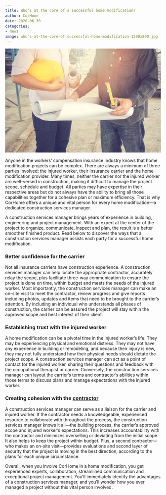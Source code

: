 ```yaml
---
title: Who’s at the core of a successful home modification?
author: CorHome
date: 2020-06-30
categories: 
- News
image: who’s-at-the-core-of-successful-home-modification-1200x800.jpg
---
```


![alt text here](who’s-at-the-core-of-successful-home-modification-1200x800.jpg)

Anyone in the workers’ compensation insurance industry knows that home modification projects can be complex. There are always a minimum of three parties involved: the injured worker, their insurance carrier and the home modification provider. Many times, neither the carrier nor the injured worker are well-versed in construction, making it difficult to manage the project scope, schedule and budget. All parties may have expertise in their respective areas but do not always have the ability to bring all those capabilities together for a cohesive plan or maximum efficiency. That is why CorHome offers a unique and vital person for every home modification—a dedicated construction services manager. 

A construction services manager brings years of experience in building, engineering and project management. With an expert at the center of the project to organize, communicate, inspect and plan, the result is a better smoother finished product. Read below to discover the ways that a construction services manager assists each party for a successful home modification.

### Better confidence for the carrier
Not all insurance carriers have construction experience. A construction services manager can help locate the appropriate contractor, accurately relay the scope, plus facilitate three-way communication to ensure the project is done on time, within budget and meets the needs of the injured worker. Most importantly, the construction services manager can make an on-site visit to meet the contractor, review progress and give reports including photos, updates and items that need to be brought to the carrier’s attention. By including an individual who understands all phases of construction, the carrier can be assured the project will stay within the approved scope and best interest of their client.

### Establishing trust with the injured worker
A home modification can be a pivotal time in the injured worker’s life. They may be experiencing physical and emotional distress. They may not have any experience in building or remodeling, and because their injury is new, they may not fully understand how their physical needs should dictate the project scope. A construction services manager can act as a point of contact for the injured worker, sharing their questions and feedback with the occupational therapist or carrier. Conversely, the construction services manager can layout the carrier’s terms and contractor’s abilities within those terms to discuss plans and manage expectations with the injured worker.

### Creating cohesion with the <u>contractor</u>
A construction services manager can serve as a liaison for the carrier and injured worker. If the contractor needs a knowledgeable, experienced resource to collaborate with throughout the process, the construction services manager knows it all—the building process, the carrier’s approved scope and injured worker’s expectations. This increases accountability with the contractor and minimizes overselling or deviating from the initial scope. It also helps to keep the project within budget. Plus, a second contractor—who makes an on-site visit—provides evaluations and second layer of security that the project is moving in the best direction, according to the plans for each unique circumstance.

Overall, when you involve CorHome in a home modification, you get experienced experts, collaboration, streamlined communication and exceptional project management. You’ll immediately identify the advantages of a construction services manager, and you’ll wonder how you ever managed a project without this vital person involved.